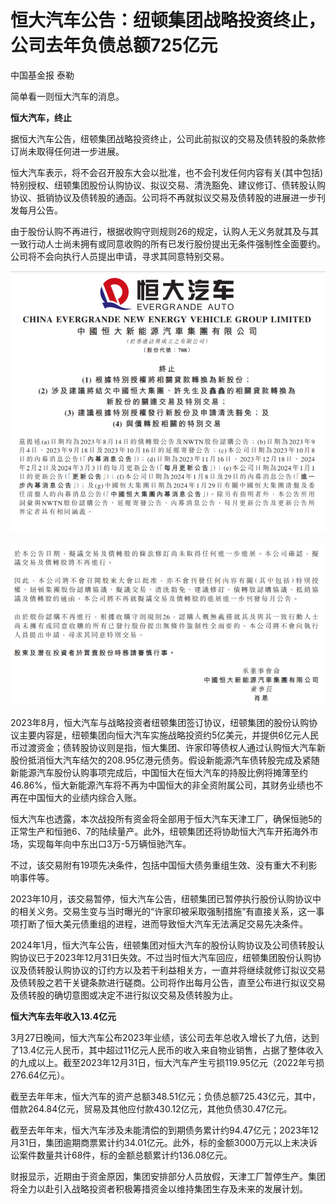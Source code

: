 # 恒大汽车公告：纽顿集团战略投资终止，公司去年负债总额725亿元

中国基金报 泰勒

简单看一则恒大汽车的消息。

**恒大汽车，终止**

据恒大汽车公告，纽顿集团战略投资终止，公司此前拟议的交易及债转股的条款修订尚未取得任何进一步进展。

恒大汽车表示，将不会召开股东大会以批准，也不会刊发任何内容有关(其中包括)特别授权、纽顿集团股份认购协议、拟议交易、清洗豁免、建议修订、债转股认购协议、抵销协议及债转股的通函。公司将不再就拟议交易及债转股的进展进一步刊发每月公告。

由于股份认购不再进行，根据收购守则规则26的规定，认购人无义务就其及与其一致行动人士尚未拥有或同意收购的所有已发行股份提出无条件强制性全面要约。公司将不会向执行人员提出申请，寻求其同意特别交易。

![ef19b3d35f7062415715c72ed55dc624.jpg](https://raw.githubusercontent.com/qqhsx/qqnews_image/main/2024/04/07/恒大汽车公告：纽顿集团战略投资终止，公司去年负债总额725亿元/ef19b3d35f7062415715c72ed55dc624.jpg)

![f68d7933b2dc023e40acb805ceea6cf8.jpg](https://raw.githubusercontent.com/qqhsx/qqnews_image/main/2024/04/07/恒大汽车公告：纽顿集团战略投资终止，公司去年负债总额725亿元/f68d7933b2dc023e40acb805ceea6cf8.jpg)

2023年8月，恒大汽车与战略投资者纽顿集团签订协议，纽顿集团的股份认购协议主要内容是，纽顿集团向恒大汽车实施战略投资约5亿美元，并提供6亿元人民币过渡资金；债转股协议则是指，恒大集团、许家印等债权人通过认购恒大汽车新股份抵消恒大汽车结欠的208.95亿港元债务。假设新能源汽车债转股完成及紧随新能源汽车股份认购事项完成后，中国恒大在恒大汽车的持股比例将摊薄至约46.86%，恒大新能源汽车将不再为中国恒大的非全资附属公司，其财务业绩也不再在中国恒大的业绩内综合入账。

恒大汽车也透露，本次战投所有资金将全部用于恒大汽车天津工厂，确保恒驰5的正常生产和恒驰6、7的陆续量产。此外，纽顿集团还将协助恒大汽车开拓海外市场，实现每年向中东出口3万-5万辆恒驰汽车。

不过，该交易附有19项先决条件，包括中国恒大债务重组生效、没有重大不利影响事件等。

2023年10月，该交易暂停，恒大汽车公告，纽顿集团已暂停执行股份认购协议中的相关义务。交易生变与当时曝光的“许家印被采取强制措施”有直接关系，这一事项打断了恒大美元债重组的进程，进而导致恒大汽车无法满足交易先决条件。

2024年1月，恒大汽车公告，纽顿集团对恒大汽车的股份认购协议及公司债转股认购协议已于2023年12月31日失效。不过当时恒大汽车回应，纽顿集团股份认购协议及债转股认购协议的订约方以及若干利益相关方，一直并将继续就修订拟议交易及债转股之若干关键条款进行磋商。公司将作出每月公告，直至公布进行拟议交易及债转股的确切意图或决定不进行拟议交易及债转股为止。

**恒大汽车去年收入13.4亿元**

3月27日晚间，恒大汽车公布2023年业绩，该公司去年总收入增长了九倍，达到了13.4亿元人民币，其中超过11亿元人民币的收入来自物业销售，占据了整体收入的九成以上。截至2023年12月31日，恒大汽车产生亏损119.95亿元（2022年亏损276.64亿元）。

截至去年年末，恒大汽车的资产总额348.51亿元；负债总额725.43亿元，其中，借款264.84亿元，贸易及其他应付款430.12亿元，其他负债30.47亿元。

截至去年年末，恒大汽车涉及未能清偿的到期债务累计约94.47亿元；2023年12月31日，集团逾期商票累计约34.01亿元。此外，标的金额3000万元以上未决诉讼案件数量共计68件，标的金额总额累计约136.08亿元。

财报显示，近期由于资金原因，集团安排部分人员放假，天津工厂暂停生产。集团将全力以赴引入战略投资者积极筹措资金以维持集团生存及未来的发展计划。

